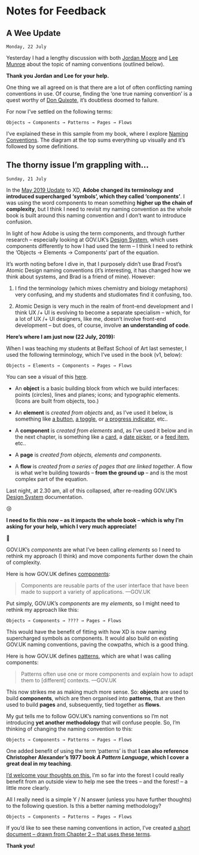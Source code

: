 Notes for Feedback
==================

A Wee Update
------------

	Monday, 22 July

Yesterday I had a lengthy discussion with both [Jordan Moore](https://twitter.com/jordanmoore) and [Lee Munroe](https://twitter.com/leemunroe) about the topic of naming conventions (outlined below).

**Thank you Jordan and Lee for your help.**

One thing we all agreed on is that there are a lot of often conflicting naming conventions in use. Of course, finding the ‘one true naming convention’ is a quest worthy of [Don Quixote](http://theconversation.com/guide-to-the-classics-don-quixote-the-worlds-first-modern-novel-and-one-of-the-best-94097), it’s doubtless doomed to failure.

For now I’ve settled on the following terms:

	Objects → Components → Patterns → Pages → Flows

I’ve explained these in this sample from my book, where I explore [Naming Conventions](https://github.com/buildingbeautifuluis/bbuis/blob/master/99-Naming-Conventions.md). The diagram at the top sums everything up visually and it’s followed by some definitions.



The thorny issue I’m grappling with…
------------------------------------

	Sunday, 21 July


In the [May 2019 Update](https://theblog.adobe.com/xd-may-2019-update-create-design-systems/) to XD, **Adobe changed its terminology and introduced supercharged ‘symbols’, which they called ‘components’**. I was using the word components to mean something **higher up the chain of complexity**, but I think I need to revisit my naming convention as the whole book is built around this naming convention and I don’t want to introduce confusion.

In light of how Adobe is using the term components, and through further research – especially looking at GOV.UK’s [Design System](https://design-system.service.gov.uk), which uses components differently to how I had used the term – I think I need to rethink the ‘Objects → Elements → Components’ part of the equation.

It’s worth noting before I dive in, that I purposely didn’t use Brad Frost’s Atomic Design naming conventions (it’s interesting, it has changed how we think about systems, and Brad is a friend of mine). However:

1. I find the terminology (which mixes chemistry and biology metaphors) very confusing, and my students and studiomates find it confusing, too.

2. Atomic Design is very much in the realm of front-end development and I think UX /+ UI is evolving to become a separate specialism – which, for a lot of UX /+ UI designers, like me, doesn’t involve front-end development – but does, of course, involve **an understanding of code**.

**Here’s where I am just now (22 July, 2019):**

When I was teaching my students at Belfast School of Art last semester, I used the following terminology, which I’ve used in the book (v1, below):

	Objects → Elements → Components → Pages → Flows

You can see a visual of this [here](images/ch2/objects-elements-components-2px.png).

+ An **object** is a basic building block from which we build interfaces: points (circles), lines and planes; icons; and typographic elements. (Icons are built from objects, too.)

+ An **element** is *created from objects* and, as I’ve used it below, is something like [a button](images/ch2/buttons.png), [a toggle](images/ch2/toggles.png), or [a progress indicator](images/ch2/progress-indicators.png), etc..

+ A **component** is *created from elements* and, as I’ve used it below and in the next chapter, is something like a [card](https://design-system.futurelearn.com/molecules/card), a [date picker](https://design-system.futurelearn.com/molecules/date-input), or a [feed item](https://design-system.futurelearn.com/molecules/feed-item), etc..

+ A **page** is *created from objects, elements and components*.

+ A **flow** is *created from a series of pages that are linked together*. A flow is what we’re building towards – **from the ground up** – and is the most complex part of the equation.

Last night, at 2.30 am, all of this collapsed, after re-reading GOV.UK’s [Design System](https://design-system.service.gov.uk/) documentation.

😢

**I need to fix this now – as it impacts the whole book – which is why I’m asking for your help, which I very much appreciate!**

🤗

GOV.UK’s *components* are what I’ve been calling *elements* so I need to rethink my approach (I think) and move components further down the chain of complexity.

Here is how GOV.UK defines [components](https://design-system.service.gov.uk/components/):

> Components are reusable parts of the user interface that have been made to support a variety of applications.
> —GOV.UK

Put simply, GOV.UK’s *components* are my *elements*, so I might need to rethink my approach like this:

	Objects → Components → ???? → Pages → Flows

This would have the benefit of fitting with how XD is now naming supercharged symbols as components. It would also build on existing GOV.UK naming conventions, paving the cowpaths, which is a good thing.

Here is how GOV.UK defines [patterns](https://design-system.service.gov.uk/patterns/), which are what I was calling components:

> Patterns often use one or more components and explain how to adapt them to [different] contexts.
> —GOV.UK

This now strikes me as making much more sense. So: **objects** are used to build **components**, which are then organised into **patterns**, that are then used to build **pages** and, subsequently, tied together as **flows**.

My gut tells me to follow GOV.UK’s naming conventions so I’m not introducing **yet another methodology** that will confuse people. So, I’m thinking of changing the naming convention to this:

	Objects → Components → Patterns → Pages → Flows

One added benefit of using the term ‘patterns’ is that **I can also reference Christopher Alexander’s 1977 book *A Pattern Language*, which I cover a great deal in my teaching**.

[I’d welcome your thoughts on this.](mailto:christopher@mrmurphy.com) I’m so far into the forest I could really benefit from an outside view to help me see the trees – and the forest! – a little more clearly.

All I really need is a simple Y / N answer (unless you have further thoughts) to the following question. Is this a better naming methodology?

	Objects → Components → Patterns → Pages → Flows

If you’d like to see these naming conventions in action, I’ve created [a short document – drawn from Chapter 2 – that uses these terms](https://github.com/buildingbeautifuluis/bbuis/blob/master/99-Naming-Conventions.md).

**Thank you!**